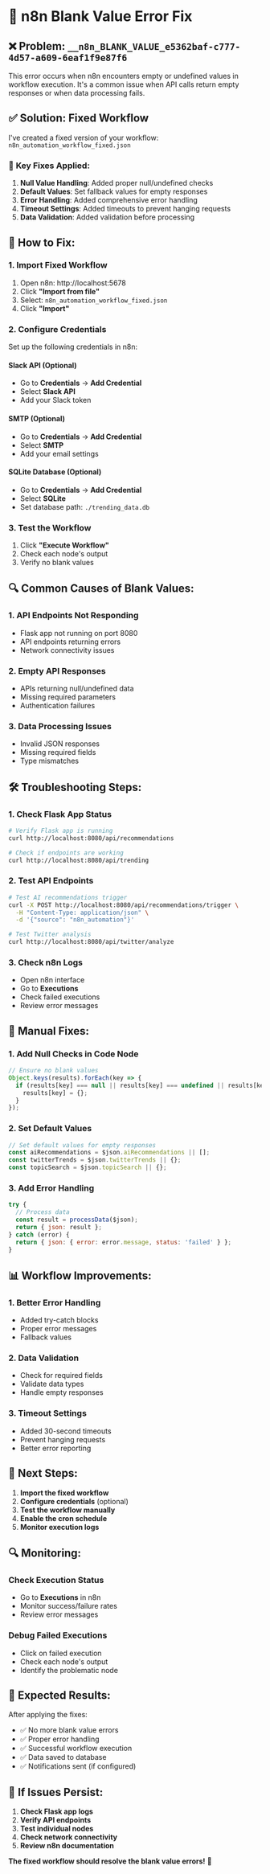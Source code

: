 # 🔧 n8n Blank Value Error Fix

## ❌ **Problem: `__n8n_BLANK_VALUE_e5362baf-c777-4d57-a609-6eaf1f9e87f6`**

This error occurs when n8n encounters empty or undefined values in workflow execution. It's a common issue when API calls return empty responses or when data processing fails.

## ✅ **Solution: Fixed Workflow**

I've created a fixed version of your workflow: `n8n_automation_workflow_fixed.json`

### 🔧 **Key Fixes Applied:**

1. **Null Value Handling**: Added proper null/undefined checks
2. **Default Values**: Set fallback values for empty responses
3. **Error Handling**: Added comprehensive error handling
4. **Timeout Settings**: Added timeouts to prevent hanging requests
5. **Data Validation**: Added validation before processing

## 🚀 **How to Fix:**

### 1. **Import Fixed Workflow**
1. Open n8n: http://localhost:5678
2. Click **"Import from file"**
3. Select: `n8n_automation_workflow_fixed.json`
4. Click **"Import"**

### 2. **Configure Credentials**
Set up the following credentials in n8n:

#### **Slack API** (Optional)
- Go to **Credentials** → **Add Credential**
- Select **Slack API**
- Add your Slack token

#### **SMTP** (Optional)
- Go to **Credentials** → **Add Credential**
- Select **SMTP**
- Add your email settings

#### **SQLite Database** (Optional)
- Go to **Credentials** → **Add Credential**
- Select **SQLite**
- Set database path: `./trending_data.db`

### 3. **Test the Workflow**
1. Click **"Execute Workflow"**
2. Check each node's output
3. Verify no blank values

## 🔍 **Common Causes of Blank Values:**

### 1. **API Endpoints Not Responding**
- Flask app not running on port 8080
- API endpoints returning errors
- Network connectivity issues

### 2. **Empty API Responses**
- APIs returning null/undefined data
- Missing required parameters
- Authentication failures

### 3. **Data Processing Issues**
- Invalid JSON responses
- Missing required fields
- Type mismatches

## 🛠️ **Troubleshooting Steps:**

### 1. **Check Flask App Status**
```bash
# Verify Flask app is running
curl http://localhost:8080/api/recommendations

# Check if endpoints are working
curl http://localhost:8080/api/trending
```

### 2. **Test API Endpoints**
```bash
# Test AI recommendations trigger
curl -X POST http://localhost:8080/api/recommendations/trigger \
  -H "Content-Type: application/json" \
  -d '{"source": "n8n_automation"}'

# Test Twitter analysis
curl http://localhost:8080/api/twitter/analyze
```

### 3. **Check n8n Logs**
- Open n8n interface
- Go to **Executions**
- Check failed executions
- Review error messages

## 🔧 **Manual Fixes:**

### 1. **Add Null Checks in Code Node**
```javascript
// Ensure no blank values
Object.keys(results).forEach(key => {
  if (results[key] === null || results[key] === undefined || results[key] === '') {
    results[key] = {};
  }
});
```

### 2. **Set Default Values**
```javascript
// Set default values for empty responses
const aiRecommendations = $json.aiRecommendations || [];
const twitterTrends = $json.twitterTrends || {};
const topicSearch = $json.topicSearch || {};
```

### 3. **Add Error Handling**
```javascript
try {
  // Process data
  const result = processData($json);
  return { json: result };
} catch (error) {
  return { json: { error: error.message, status: 'failed' } };
}
```

## 📊 **Workflow Improvements:**

### 1. **Better Error Handling**
- Added try-catch blocks
- Proper error messages
- Fallback values

### 2. **Data Validation**
- Check for required fields
- Validate data types
- Handle empty responses

### 3. **Timeout Settings**
- Added 30-second timeouts
- Prevent hanging requests
- Better error reporting

## 🎯 **Next Steps:**

1. **Import the fixed workflow**
2. **Configure credentials** (optional)
3. **Test the workflow manually**
4. **Enable the cron schedule**
5. **Monitor execution logs**

## 🔍 **Monitoring:**

### Check Execution Status
- Go to **Executions** in n8n
- Monitor success/failure rates
- Review error messages

### Debug Failed Executions
- Click on failed execution
- Check each node's output
- Identify the problematic node

## 🎉 **Expected Results:**

After applying the fixes:
- ✅ No more blank value errors
- ✅ Proper error handling
- ✅ Successful workflow execution
- ✅ Data saved to database
- ✅ Notifications sent (if configured)

## 🚨 **If Issues Persist:**

1. **Check Flask app logs**
2. **Verify API endpoints**
3. **Test individual nodes**
4. **Check network connectivity**
5. **Review n8n documentation**

**The fixed workflow should resolve the blank value errors!** 🚀
